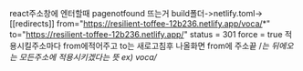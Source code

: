 react주소창에 엔터할때 pagenotfound 뜨는거
build폴더->netlify.toml->[[redirects]]
from="https://resilient-toffee-12b236.netlify.app/voca/*"
to="https://resilient-toffee-12b236.netlify.app/"
status = 301
force = true
적용시킬주소마다 from에적어주고 to는 새로고침후 나올화면
from에 주소끝 /_는 뒤에오는 모든주소에 적용시키겠다는 뜻
ex) voca/_
